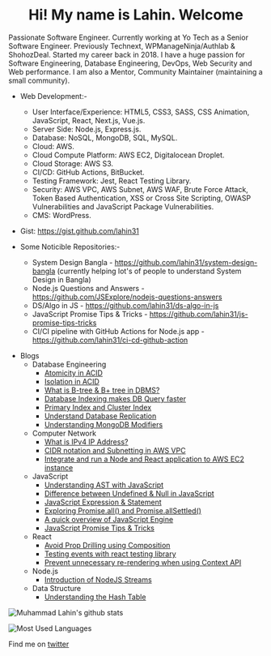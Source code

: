 <h1 align="center">Hi! My name is Lahin. Welcome</h1>

Passionate Software Engineer. Currently working at Yo Tech as a Senior Software Engineer. Previously Technext, WPManageNinja/Authlab & ShohozDeal. Started my career back in 2018. I have a huge passion for Software Engineering, Database Engineering, DevOps, Web Security and Web performance. I am also a Mentor, Community Maintainer (maintaining a small community).

* Web Development:-
    * User Interface/Experience: HTML5, CSS3, SASS, CSS Animation, JavaScript, React, Next.js, Vue.js.
    * Server Side: Node.js, Express.js.
    * Database: NoSQL, MongoDB, SQL, MySQL.
    * Cloud: AWS.
    * Cloud Compute Platform: AWS EC2, Digitalocean Droplet.
    * Cloud Storage: AWS S3.
    * CI/CD: GitHub Actions, BitBucket.
    * Testing Framework: Jest, React Testing Library.
    * Security: AWS VPC, AWS Subnet, AWS WAF, Brute Force Attack, Token Based Authentication, XSS or Cross Site Scripting, OWASP Vulnerabilities and JavaScript Package Vulnerabilities.
    * CMS: WordPress.
    
* Gist: https://gist.github.com/lahin31

* Some Noticible Repositories:-
    * System Design Bangla - https://github.com/lahin31/system-design-bangla (currently helping lot's of people to understand System Design in Bangla)
    * Node.js Questions and Answers - https://github.com/JSExplore/nodejs-questions-answers
    * DS/Algo in JS - https://github.com/lahin31/ds-algo-in-js
    * JavaScript Promise Tips & Tricks - https://github.com/lahin31/js-promise-tips-tricks
    * CI/CI pipeline with GitHub Actions for Node.js app - https://github.com/lahin31/ci-cd-github-action
 
- Blogs
  - Database Engineering
    - [Atomicity in ACID](https://codemacaw.com/2023/12/02/atomicity-in-acid/)
    - [Isolation in ACID](https://codemacaw.com/2023/12/02/isolation-in-acid)
    - [What is B-tree & B+ tree in DBMS?](https://codemacaw.com/2023/06/24/what-is-b-tree-b-tree-in-dbms/)
    - [Database Indexing makes DB Query faster](https://codemacaw.com/2023/04/04/database-indexing-makes-db-query-faster)
    - [Primary Index and Cluster Index](https://codemacaw.com/2023/04/12/primary-index-and-cluster-index/)
    - [Understand Database Replication](https://codemacaw.com/2023/06/02/understand-database-replication/)
    - [Understanding MongoDB Modifiers](https://codemacaw.com/2021/06/11/understanding-mongodb-modifiers/)
  - Computer Network
    - [What is IPv4 IP Address?](https://codemacaw.com/2023/02/19/what-is-ipv4-ip-address/)
    - [CIDR notation and Subnetting in AWS VPC](https://codemacaw.com/2023/05/13/cidr-notation-and-subnetting-in-aws-vpc/)
    - [Integrate and run a Node and React application to AWS EC2 instance](https://codemacaw.com/2023/08/06/integrate-and-run-a-node-and-react-application-to-aws-ec2-instance/)
  - JavaScript
    - [Understanding AST with JavaScript](https://codemacaw.com/2019/10/16/understanding-ast-with-js/)
    - [Difference between Undefined & Null in JavaScript](https://codemacaw.com/2019/11/11/difference-between-undefined-null-in-javascript/)
    - [JavaScript Expression & Statement](https://codemacaw.com/2019/11/14/javascript-expression-statement/)
    - [Exploring Promise.all() and Promise.allSettled()](https://codemacaw.com/2021/03/24/exploring-promise-all-and-promise-allsettled/)
    - [A quick overview of JavaScript Engine](https://codemacaw.com/2022/04/18/a-quick-overview-of-javascript-engine/)
    - [JavaScript Promise Tips & Tricks](https://codemacaw.com/2023/03/02/javascript-promises-tips-tricks/)
  - React
    - [Avoid Prop Drilling using Composition](https://codemacaw.com/2019/12/06/avoid-prop-drilling-using-composition/)
    - [Testing events with react testing library](https://codemacaw.com/2021/11/12/testing-events-with-react-testing-library/)
    - [Prevent unnecessary re-rendering when using Context API](https://codemacaw.com/2021/11/21/prevent-unnecessary-re-rendering-when-using-context-api/)
  - Node.js
    - [Introduction of NodeJS Streams](https://codemacaw.com/2019/11/29/introduction-of-nodejs-streams/)
  - Data Structure
    - [Understanding the Hash Table](https://codemacaw.com/2020/02/17/understanding-the-hash-table/)
    
![Muhammad Lahin's github stats](https://github-readme-stats.vercel.app/api?username=lahin31&count_private=true)

![Most Used Languages](https://github-readme-stats.vercel.app/api/top-langs/?username=lahin31&layout=compact)

Find me on [twitter](https://twitter.com/lahin31)

